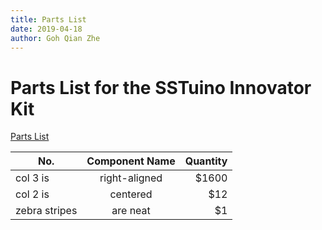 ```yaml
---
title: Parts List
date: 2019-04-18
author: Goh Qian Zhe
---
```


# Parts List for the SSTuino Innovator Kit

[Parts List](https://raw.githubusercontent.com/d3lta-v/SSTuino/master/Image%20Assets/Tutorial%20Image%20Assets/PartsList/Slide1.PNG)

| No.           | Component Name          | Quantity  |
| ------------- |:-----------------------:| ---------:|
| col 3 is      | right-aligned           |     $1600 |
| col 2 is      | centered                |       $12 |
| zebra stripes | are neat                |        $1 |